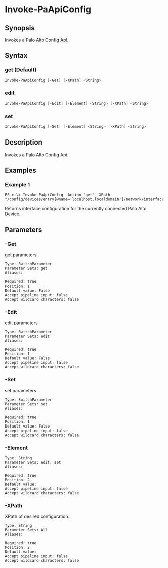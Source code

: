 # Invoke-PaApiConfig

## Synopsis

Invokes a Palo Alto Config Api.

## Syntax

### get (Default)

```powershell
Invoke-PaApiConfig [-Get] [-XPath] <String> 
```

### edit

```powershell
Invoke-PaApiConfig [-Edit] [-Element] <String> [-XPath] <String> 
```

### set

```powershell
Invoke-PaApiConfig [-Set] [-Element] <String> [-XPath] <String> 
```

## Description

Invokes a Palo Alto Config Api.

## Examples

### Example 1

```
PS c:\> Invoke-PaApiConfig -Action "get" -XPath "/config/devices/entry[@name='localhost.localdomain']/network/interface"
```


Returns interface configuration for the currently connected Palo Alto Device.










## Parameters

### -Get

get parameters

```asciidoc
Type: SwitchParameter
Parameter Sets: get
Aliases: 

Required: true
Position: 1
Default value: False
Accept pipeline input: false
Accept wildcard characters: false
```
### -Edit

edit parameters

```asciidoc
Type: SwitchParameter
Parameter Sets: edit
Aliases: 

Required: true
Position: 1
Default value: False
Accept pipeline input: false
Accept wildcard characters: false
```
### -Set

set parameters

```asciidoc
Type: SwitchParameter
Parameter Sets: set
Aliases: 

Required: true
Position: 1
Default value: False
Accept pipeline input: false
Accept wildcard characters: false
```
### -Element


```asciidoc
Type: String
Parameter Sets: edit, set
Aliases: 

Required: true
Position: 2
Default value: 
Accept pipeline input: false
Accept wildcard characters: false
```
### -XPath

XPath of desired configuration.

```asciidoc
Type: String
Parameter Sets: All
Aliases: 

Required: true
Position: 2
Default value: 
Accept pipeline input: false
Accept wildcard characters: false
```


